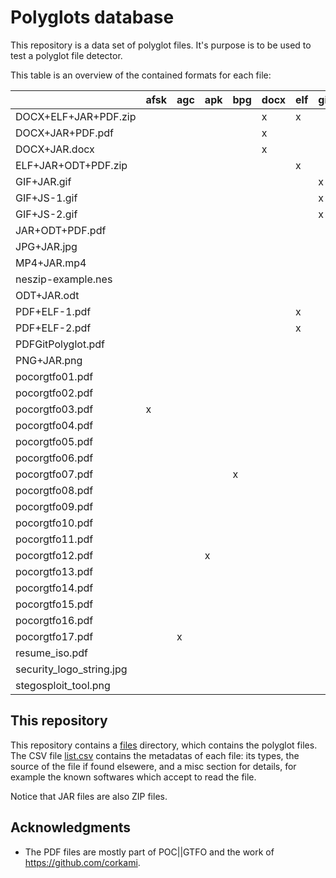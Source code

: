 # Polyglots database

This repository is a data set of polyglot files.
It's purpose is to be used to test a polyglot file detector.

This table is an overview of the contained formats for each file:

|                        |afsk|agc|apk|bpg|docx|elf|gif|gitbundle|har|html|ild|iso|jar|jpg|js|lsmv|mbr|mp4|nes|odf|odt|pdf|png|ps|rb|sh|tar|tc|wv|zip|
|------------------------|----|---|---|---|----|---|---|---------|---|----|---|---|---|---|--|----|---|---|---|---|---|---|---|--|--|--|---|--|--|---|
|DOCX+ELF+JAR+PDF.zip    |    |   |   |   |x   |x  |   |         |   |    |   |   |x  |   |  |    |   |   |   |   |   |x  |   |  |  |  |   |  |  |x  |
|DOCX+JAR+PDF.pdf        |    |   |   |   |x   |   |   |         |   |    |   |   |x  |   |  |    |   |   |   |   |   |x  |   |  |  |  |   |  |  |x  |
|DOCX+JAR.docx           |    |   |   |   |x   |   |   |         |   |    |   |   |x  |   |  |    |   |   |   |   |   |   |   |  |  |  |   |  |  |x  |
|ELF+JAR+ODT+PDF.zip     |    |   |   |   |    |x  |   |         |x  |    |   |   |   |   |  |    |   |   |   |   |x  |x  |   |  |  |  |   |  |  |x  |
|GIF+JAR.gif             |    |   |   |   |    |   |x  |         |   |    |   |   |x  |   |  |    |   |   |   |   |   |   |   |  |  |  |   |  |  |x  |
|GIF+JS-1.gif            |    |   |   |   |    |   |x  |         |   |    |   |   |   |   |x |    |   |   |   |   |   |   |   |  |  |  |   |  |  |   |
|GIF+JS-2.gif            |    |   |   |   |    |   |x  |         |   |    |   |   |   |   |x |    |   |   |   |   |   |   |   |  |  |  |   |  |  |   |
|JAR+ODT+PDF.pdf         |    |   |   |   |    |   |   |         |   |    |   |   |x  |   |  |    |   |   |   |x  |   |x  |   |  |  |  |   |  |  |x  |
|JPG+JAR.jpg             |    |   |   |   |    |   |   |         |   |    |   |   |x  |x  |  |    |   |   |   |   |   |   |   |  |  |  |   |  |  |x  |
|MP4+JAR.mp4             |    |   |   |   |    |   |   |         |   |    |   |   |x  |   |  |    |   |x  |   |   |   |   |   |  |  |  |   |  |  |x  |
|neszip-example.nes      |    |   |   |   |    |   |   |         |   |    |   |   |   |   |  |    |   |   |x  |   |   |   |   |  |  |  |   |  |  |x  |
|ODT+JAR.odt             |    |   |   |   |    |   |   |         |   |    |   |   |x  |   |  |    |   |   |   |   |x  |   |   |  |  |  |   |  |  |x  |
|PDF+ELF-1.pdf           |    |   |   |   |    |x  |   |         |   |    |   |   |   |   |  |    |   |   |   |   |   |x  |   |  |  |  |   |  |  |   |
|PDF+ELF-2.pdf           |    |   |   |   |    |x  |   |         |   |    |   |   |   |   |  |    |   |   |   |   |   |x  |   |  |  |  |   |  |  |   |
|PDFGitPolyglot.pdf      |    |   |   |   |    |   |   |x        |   |    |   |   |   |   |  |    |   |   |   |   |   |x  |   |  |  |  |   |  |  |   |
|PNG+JAR.png             |    |   |   |   |    |   |   |         |   |    |   |   |x  |   |  |    |   |   |   |   |   |   |x  |  |  |  |   |  |  |x  |
|pocorgtfo01.pdf         |    |   |   |   |    |   |   |         |   |    |   |   |   |   |  |    |   |   |   |   |   |x  |   |  |  |  |   |  |  |x  |
|pocorgtfo02.pdf         |    |   |   |   |    |   |   |         |   |    |   |   |   |   |  |    |x  |   |   |   |   |x  |   |  |  |  |   |  |  |x  |
|pocorgtfo03.pdf         |x   |   |   |   |    |   |   |         |   |    |   |   |   |x  |  |    |   |   |   |   |   |x  |   |  |  |  |   |  |  |x  |
|pocorgtfo04.pdf         |    |   |   |   |    |   |   |         |   |    |   |   |   |   |  |    |   |   |   |   |   |x  |   |  |  |  |   |x |  |x  |
|pocorgtfo05.pdf         |    |   |   |   |    |   |   |         |   |    |   |x  |   |   |  |    |   |   |   |   |   |x  |   |  |  |  |   |  |  |x  |
|pocorgtfo06.pdf         |    |   |   |   |    |   |   |         |   |    |   |   |   |   |  |    |   |   |   |   |   |x  |   |  |  |  |x  |  |  |x  |
|pocorgtfo07.pdf         |    |   |   |x  |    |   |   |         |   |x   |   |   |   |   |  |    |   |   |   |   |   |x  |   |  |  |  |   |  |  |x  |
|pocorgtfo08.pdf         |    |   |   |   |    |   |   |         |   |    |   |   |   |   |  |    |   |   |   |   |   |x  |   |  |  |x |   |  |  |x  |
|pocorgtfo09.pdf         |    |   |   |   |    |   |   |         |   |    |   |   |   |   |  |    |   |   |   |   |   |x  |   |  |  |  |   |  |x |x  |
|pocorgtfo10.pdf         |    |   |   |   |    |   |   |         |   |    |   |   |   |   |  |x   |   |   |   |   |   |x  |   |  |  |  |   |  |  |x  |
|pocorgtfo11.pdf         |    |   |   |   |    |   |   |         |   |x   |   |   |   |   |  |    |   |   |   |   |   |x  |   |  |x |  |   |  |  |x  |
|pocorgtfo12.pdf         |    |   |x  |   |    |   |   |         |   |    |   |   |   |   |  |    |   |   |   |   |   |x  |   |  |  |  |   |  |  |x  |
|pocorgtfo13.pdf         |    |   |   |   |    |   |   |         |   |    |   |   |   |   |  |    |   |   |   |   |   |x  |   |x |  |  |   |  |  |x  |
|pocorgtfo14.pdf         |    |   |   |   |    |   |   |         |   |    |   |   |   |   |  |    |   |   |x  |   |   |x  |   |  |  |  |   |  |  |x  |
|pocorgtfo15.pdf         |    |   |   |   |    |   |   |         |   |    |x  |   |   |   |  |    |   |   |   |   |   |x  |   |  |  |  |   |  |  |x  |
|pocorgtfo16.pdf         |    |   |   |   |    |   |   |         |   |    |   |   |   |   |  |    |   |   |   |   |   |x  |   |  |  |x |   |  |  |x  |
|pocorgtfo17.pdf         |    |x  |   |   |    |   |   |         |   |    |   |   |   |   |  |    |   |   |   |   |   |x  |   |  |  |  |   |  |  |x  |
|resume_iso.pdf          |    |   |   |   |    |   |   |         |   |    |   |   |   |   |  |    |x  |   |   |   |   |x  |   |  |  |  |   |  |  |   |
|security_logo_string.jpg|    |   |   |   |    |   |   |         |   |    |   |   |   |   |x |    |   |   |   |   |   |   |x  |  |  |  |   |  |  |   |
|stegosploit_tool.png    |    |   |   |   |    |   |   |         |   |x   |   |   |   |   |  |    |   |   |   |   |   |   |x  |  |  |  |   |  |  |   |

## This repository

This repository contains a [files](files) directory, which contains the polyglot files.
The CSV file [list.csv](list.csv) contains the metadatas of each file: its types, the source of the file if found elsewere, and a misc section for details, for example the known softwares which accept to read the file.

Notice that JAR files are also ZIP files.

## Acknowledgments

- The PDF files are mostly part of POC||GTFO and the work of https://github.com/corkami.

